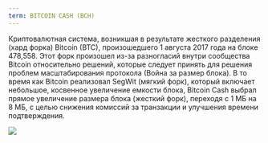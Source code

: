 ```yaml
---
term: BITCOIN CASH (BCH)
---
```


Криптовалютная система, возникшая в результате жесткого разделения (хард форка) Bitcoin (BTC), произошедшего 1 августа 2017 года на блоке 478,558. Этот форк произошел из-за разногласий внутри сообщества Bitcoin относительно решений, которые следует принять для решения проблем масштабирования протокола (Война за размер блока). В то время как Bitcoin реализовал SegWit (мягкий форк), который включает небольшое, косвенное увеличение емкости блока, Bitcoin Cash выбрал прямое увеличение размера блока (жесткий форк), переходя с 1 МБ на 8 МБ, с целью снижения комиссий за транзакции и улучшения времени подтверждения.

![](../../dictionnaire/assets/49.png)